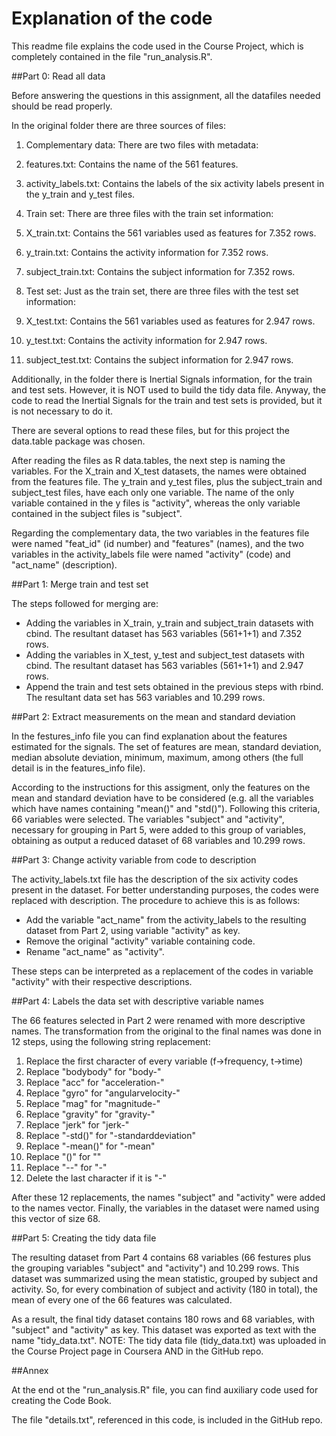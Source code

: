 # Explanation of the code

This readme file explains the code used in the Course Project, which is completely contained in the file "run_analysis.R". 

##Part 0: Read all data

Before answering the questions in this assignment, all the datafiles needed should be read properly. 

In the original folder there are three sources of files:

1. Complementary data: There are two files with metadata: 

  1. features.txt: Contains the name of the 561 features.
  2. activity_labels.txt: Contains the labels of the six activity labels present in the y_train and y_test files.

2. Train set: There are three files with the train set information:

  1. X_train.txt: Contains the 561 variables used as features for 7.352 rows.
  2. y_train.txt: Contains the activity information for 7.352 rows.
  3. subject_train.txt: Contains the subject information for 7.352 rows.

3. Test set: Just as the train set, there are three files with the test set information:

  1. X_test.txt: Contains the 561 variables used as features for 2.947 rows.
  2. y_test.txt: Contains the activity information for 2.947 rows.
  3. subject_test.txt: Contains the subject information for 2.947 rows.

Additionally, in the folder there is Inertial Signals information, for the train and test sets. However, it is NOT used to build the tidy data file.
Anyway, the code to read the Inertial Signals for the train and test sets is provided, but it is not necessary to do it.

There are several options to read these files, but for this project the data.table package was chosen. 

After reading the files as R data.tables, the next step is naming the variables. For the X_train and X_test datasets, the names were obtained from the features file. 
The y_train and y_test files, plus the subject_train and subject_test files, have each only one variable. The name of the only variable contained in the y files is 
"activity", whereas the only variable contained in the subject files is "subject".

Regarding the complementary data, the two variables in the features file were named "feat_id" (id number) and "features" (names), and the two variables in the 
activity_labels file were named "activity" (code) and "act_name" (description).

##Part 1: Merge train and test set

The steps followed for merging are:

* Adding the variables in X_train, y_train and subject_train datasets with cbind. The resultant dataset has 563 variables (561+1+1) and 7.352 rows.
* Adding the variables in X_test, y_test and subject_test datasets with cbind. The resultant dataset has 563 variables (561+1+1) and 2.947 rows.
* Append the train and test sets obtained in the previous steps with rbind. The resultant data set has 563 variables and 10.299 rows.

##Part 2: Extract measurements on the mean and standard deviation

In the festures_info file you can find explanation about the features estimated for the signals. The set of features are mean, standard deviation, median absolute
deviation, minimum, maximum, among others (the full detail is in the features_info file).

According to the instructions for this assigment, only the features on the mean and standard deviation have to be considered (e.g. all the variables which have names 
containing "mean()" and "std()"). Following this criteria, 66 variables were selected. The variables "subject" and "activity", necessary for grouping in Part 5, were 
added to this group of variables, obtaining as output a reduced dataset of 68 variables and 10.299 rows.

##Part 3: Change activity variable from code to description

The activity_labels.txt file has the description of the six activity codes present in the dataset. For better understanding purposes, the codes were replaced with 
description. The procedure to achieve this is as follows:

* Add the variable "act_name" from the activity_labels to the resulting dataset from Part 2, using variable "activity" as key. 
* Remove the original "activity" variable containing code.
* Rename "act_name" as "activity".

These steps can be interpreted as a replacement of the codes in variable "activity" with their respective descriptions.

##Part 4: Labels the data set with descriptive variable names

The 66 features selected in Part 2 were renamed with more descriptive names. The transformation from the original to the final names was done in 12 steps, using 
the following string replacement:

1. Replace the first character of every variable (f->frequency, t->time)
2. Replace "bodybody" for "body-"
3. Replace "acc" for "acceleration-"
4. Replace "gyro" for "angularvelocity-"
5. Replace "mag" for "magnitude-"
6. Replace "gravity" for "gravity-"
7. Replace "jerk" for "jerk-"
8. Replace "-std()" for "-standarddeviation"
9. Replace "-mean()" for "-mean"
10. Replace "()" for ""
11. Replace "--" for "-"
12. Delete the last character if it is "-"

After these 12 replacements, the names "subject" and "activity" were added to the names vector. Finally, the variables in the dataset were named using this vector of 
size 68.

##Part 5: Creating the tidy data file

The resulting dataset from Part 4 contains 68 variables (66 festures plus the grouping variables "subject" and "activity") and 10.299 rows. This dataset was summarized
using the mean statistic, grouped by subject and activity. So, for every combination of subject and activity (180 in total), the mean of every one of the 66 features 
was calculated. 

As a result, the final tidy dataset contains 180 rows and 68 variables, with "subject" and "activity" as key. This dataset was exported as text with the name "tidy_data.txt".
NOTE: The tidy data file (tidy_data.txt) was uploaded in the Course Project page in Coursera AND in the GitHub repo. 

##Annex

At the end ot the "run_analysis.R" file, you can find auxiliary code used for creating the Code Book. 

The file "details.txt", referenced in this code, is included in the GitHub repo.

